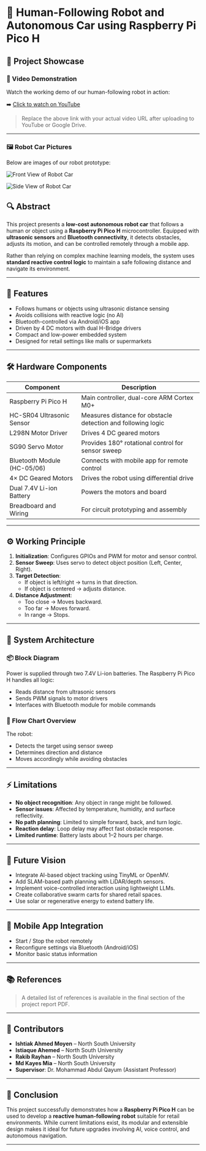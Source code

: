 # 🤖 Human-Following Robot and Autonomous Car using Raspberry Pi Pico H

## 📸 Project Showcase

### 🎥 Video Demonstration
Watch the working demo of our human-following robot in action:

➡️ [Click to watch on YouTube](https://your-video-link-here.com)

> Replace the above link with your actual video URL after uploading to YouTube or Google Drive.

---

### 🖼️ Robot Car Pictures

Below are images of our robot prototype:

![Front View of Robot Car](https://github.com/moyen-ahmed/follwing-robot-with-raspberry-pi-/blob/main/report/1753279231897.jpg?raw=true)


![Side View of Robot Car](https://github.com/moyen-ahmed/follwing-robot-with-raspberry-pi-/blob/main/report/1753279231910.jpg?raw=true)

 

## 🔍 Abstract

This project presents a **low-cost autonomous robot car** that follows a human or object using a **Raspberry Pi Pico H** microcontroller. Equipped with **ultrasonic sensors** and **Bluetooth connectivity**, it detects obstacles, adjusts its motion, and can be controlled remotely through a mobile app.

Rather than relying on complex machine learning models, the system uses **standard reactive control logic** to maintain a safe following distance and navigate its environment.

---

## 🧠 Features

- Follows humans or objects using ultrasonic distance sensing
- Avoids collisions with reactive logic (no AI)
- Bluetooth-controlled via Android/iOS app
- Driven by 4 DC motors with dual H-Bridge drivers
- Compact and low-power embedded system
- Designed for retail settings like malls or supermarkets

---

## 🛠️ Hardware Components

| Component                     | Description                                                                 |
|------------------------------|-----------------------------------------------------------------------------|
| Raspberry Pi Pico H          | Main controller, dual-core ARM Cortex M0+                                  |
| HC-SR04 Ultrasonic Sensor    | Measures distance for obstacle detection and following logic               |
| L298N Motor Driver           | Drives 4 DC geared motors                                                   |
| SG90 Servo Motor             | Provides 180° rotational control for sensor sweep                           |
| Bluetooth Module (HC-05/06)  | Connects with mobile app for remote control                                |
| 4× DC Geared Motors          | Drives the robot using differential drive                                   |
| Dual 7.4V Li-ion Battery     | Powers the motors and board                                                |
| Breadboard and Wiring        | For circuit prototyping and assembly                                        |

---

## ⚙️ Working Principle

1. **Initialization**: Configures GPIOs and PWM for motor and sensor control.
2. **Sensor Sweep**: Uses servo to detect object position (Left, Center, Right).
3. **Target Detection**:
   - If object is left/right → turns in that direction.
   - If object is centered → adjusts distance.
4. **Distance Adjustment**:
   - Too close → Moves backward.
   - Too far → Moves forward.
   - In range → Stops.

---

## 🧩 System Architecture

### 📦 Block Diagram

Power is supplied through two 7.4V Li-ion batteries. The Raspberry Pi Pico H handles all logic:
- Reads distance from ultrasonic sensors
- Sends PWM signals to motor drivers
- Interfaces with Bluetooth module for mobile commands

### 🔄 Flow Chart Overview

The robot:
- Detects the target using sensor sweep
- Determines direction and distance
- Moves accordingly while avoiding obstacles

---

## ⚡ Limitations

- **No object recognition**: Any object in range might be followed.
- **Sensor issues**: Affected by temperature, humidity, and surface reflectivity.
- **No path planning**: Limited to simple forward, back, and turn logic.
- **Reaction delay**: Loop delay may affect fast obstacle response.
- **Limited runtime**: Battery lasts about 1–2 hours per charge.

---

## 🚀 Future Vision

- Integrate AI-based object tracking using TinyML or OpenMV.
- Add SLAM-based path planning with LiDAR/depth sensors.
- Implement voice-controlled interaction using lightweight LLMs.
- Create collaborative swarm carts for shared retail spaces.
- Use solar or regenerative energy to extend battery life.

---

## 📱 Mobile App Integration

- Start / Stop the robot remotely
- Reconfigure settings via Bluetooth (Android/iOS)
- Monitor basic status information

---

## 📚 References

> A detailed list of references is available in the final section of the project report PDF.

---

## 👥 Contributors

- **Ishtiak Ahmed Moyen** – North South University  
- **Istiaque Ahemed** – North South University  
- **Rakib Rayhan** – North South University  
- **Md Kayes Mia** – North South University  
- **Supervisor**: Dr. Mohammad Abdul Qayum (Assistant Professor)

---

## 🏁 Conclusion

This project successfully demonstrates how a **Raspberry Pi Pico H** can be used to develop a **reactive human-following robot** suitable for retail environments. While current limitations exist, its modular and extensible design makes it ideal for future upgrades involving AI, voice control, and autonomous navigation.

---
